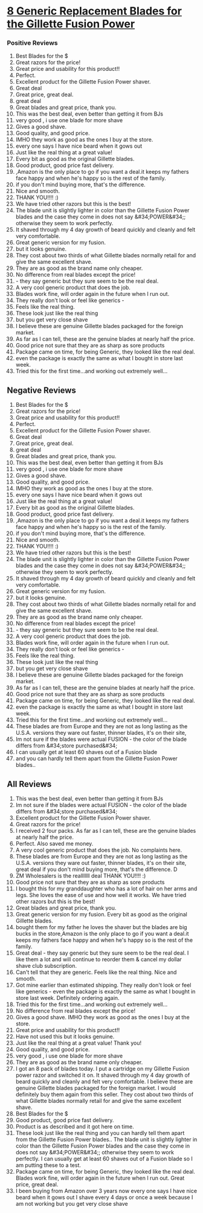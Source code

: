 # [8 Generic Replacement Blades for the Gillette Fusion Power](https://products.checkmycream.com/products/8-Generic-Replacement-Blades-for-the-Gillette-Fusion-Power.html)

### Positive Reviews

<ol>
      <li>Best Blades for the $</li>
      <li>Great razors for the price!</li>
      <li>Great price and usability for this product!!</li>
      <li>Perfect.  </li>
      <li>Excellent product for the Gillette Fusion Power shaver.</li>
      <li>Great deal</li>
      <li>Great price, great deal.</li>
      <li>great deal</li>
      <li>Great blades and great price, thank you.</li>
      <li>This was the best deal, even better than getting it from BJs</li>
      <li>very good , i use one blade for more shave</li>
      <li>Gives a good shave.</li>
      <li>Good quality, and good price.</li>
      <li>IMHO they work as good as the ones I buy at the store.</li>
      <li>every one says I have nice beard when it gows out</li>
      <li>Just like the real thing at a great value!</li>
      <li>Every bit as good as the original Gillette blades.</li>
      <li>Good product, good price fast delivery.</li>
      <li>,Amazon is the only place to go if you want a deal.it keeps my fathers face happy and when he&#x27;s happy so is the rest of the family.</li>
      <li>if you don&#x27;t mind buying more, that&#x27;s the difference.</li>
      <li>Nice and smooth.</li>
      <li>THANK YOU!!!! :)</li>
      <li>We have tried other razors but this is the best!</li>
      <li>The blade unit is slightly lighter in color than the Gillette Fusion Power blades and the case they come in does not say &amp;#34;POWER&amp;#34;; otherwise they seem to work perfectly.  </li>
      <li>It shaved through my 4 day growth of beard quickly and cleanly and felt very comfortable.</li>
      <li>Great generic version for my fusion.  </li>
      <li>but it looks genuine.</li>
      <li>They cost about two thirds of what Gillette blades normally retail for and give the same excellent shave.</li>
      <li>They are as good as the brand name only cheaper.</li>
      <li>No difference from real blades except the price!</li>
      <li>- they say generic but they sure seem to be the real deal.  </li>
      <li>A very cool generic product that does the job.</li>
      <li>Blades work fine, will order again in the future when I run out.</li>
      <li>They really don&#x27;t look or feel like generics -</li>
      <li>Feels like the real thing.</li>
      <li>These look just like the real thing</li>
      <li>but you get very close shave</li>
      <li>I believe these are genuine Gillette blades packaged for the foreign market.</li>
      <li>As far as I can tell, these are the genuine blades at nearly half the price.</li>
      <li>Good price not sure that they are as sharp as sore products</li>
      <li>Package came on time, for being Generic, they looked like the real deal.</li>
      <li>even the package is exactly the same as what I bought in store last week.  </li>
      <li>Tried this for the first time...and working out extremely well...</li>
</ol>


<h2>Negative Reviews</h2>
<ol>
<li> Best Blades for the $</li>
<li> Great razors for the price!</li>
<li> Great price and usability for this product!!</li>
<li> Perfect.  </li>
<li> Excellent product for the Gillette Fusion Power shaver.</li>
<li> Great deal</li>
<li> Great price, great deal.</li>
<li> great deal</li>
<li> Great blades and great price, thank you.</li>
<li> This was the best deal, even better than getting it from BJs</li>
<li> very good , i use one blade for more shave</li>
<li> Gives a good shave.</li>
<li> Good quality, and good price.</li>
<li> IMHO they work as good as the ones I buy at the store.</li>
<li> every one says I have nice beard when it gows out</li>
<li> Just like the real thing at a great value!</li>
<li> Every bit as good as the original Gillette blades.</li>
<li> Good product, good price fast delivery.</li>
<li> ,Amazon is the only place to go if you want a deal.it keeps my fathers face happy and when he&#x27;s happy so is the rest of the family.</li>
<li> if you don&#x27;t mind buying more, that&#x27;s the difference.</li>
<li> Nice and smooth.</li>
<li> THANK YOU!!!! :)</li>
<li> We have tried other razors but this is the best!</li>
<li> The blade unit is slightly lighter in color than the Gillette Fusion Power blades and the case they come in does not say &amp;#34;POWER&amp;#34;; otherwise they seem to work perfectly.  </li>
<li> It shaved through my 4 day growth of beard quickly and cleanly and felt very comfortable.</li>
<li> Great generic version for my fusion.  </li>
<li> but it looks genuine.</li>
<li> They cost about two thirds of what Gillette blades normally retail for and give the same excellent shave.</li>
<li> They are as good as the brand name only cheaper.</li>
<li> No difference from real blades except the price!</li>
<li> - they say generic but they sure seem to be the real deal.  </li>
<li> A very cool generic product that does the job.</li>
<li> Blades work fine, will order again in the future when I run out.</li>
<li> They really don&#x27;t look or feel like generics -</li>
<li> Feels like the real thing.</li>
<li> These look just like the real thing</li>
<li> but you get very close shave</li>
<li> I believe these are genuine Gillette blades packaged for the foreign market.</li>
<li> As far as I can tell, these are the genuine blades at nearly half the price.</li>
<li> Good price not sure that they are as sharp as sore products</li>
<li> Package came on time, for being Generic, they looked like the real deal.</li>
<li> even the package is exactly the same as what I bought in store last week.  </li>
<li> Tried this for the first time...and working out extremely well...</li>
<li> These blades are from Europe and they are not as long lasting as the U.S.A. versions they ware out faster, thinner blades, it&#x27;s on their site,</li>
<li> Im not sure if the blades were actual FUSION - the color of the blade differs from &amp;#34;store purchased&amp;#34;</li>
<li> I can usually get at least 60 shaves out of a Fusion blade</li>
<li> and you can hardly tell them apart from the Gillette Fusion Power blades..  </li>
</ol>

<h2>All Reviews</h2>

<ol>
    <li> This was the best deal, even better than getting it from BJs</li>
    <li> Im not sure if the blades were actual FUSION - the color of the blade differs from &amp;#34;store purchased&amp;#34;</li>
    <li> Excellent product for the Gillette Fusion Power shaver.</li>
    <li> Great razors for the price!</li>
    <li> I received 2 four packs. As far as I can tell, these are the genuine blades at nearly half the price.</li>
    <li> Perfect.  Also saved me money.</li>
    <li> A very cool generic product that does the job. No complaints here.</li>
    <li> These blades are from Europe and they are not as long lasting as the U.S.A. versions they ware out faster, thinner blades, it&#x27;s on their site, great deal if you don&#x27;t mind buying more, that&#x27;s the difference. D</li>
    <li> ZM Wholesalers is the realllllll deal THANK YOU!!!! :)</li>
    <li> Good price not sure that they are as sharp as sore products</li>
    <li> I bought this for my granddaughter who has a lot of hair on her arms and legs. She loves the ease of use and how well it works. We have tried other razors but this is the best!</li>
    <li> Great blades and great price, thank you.</li>
    <li> Great generic version for my fusion.  Every bit as good as the original Gillette blades.</li>
    <li> bought them for my father he loves the shaver but the blades are big bucks in the store,Amazon is the only place to go if you want a deal.it keeps my fathers face happy and when he&#x27;s happy so is the rest of the family.</li>
    <li> Great deal - they say generic but they sure seem to be the real deal.  I like them a lot and will continue to reorder them &amp; cancel my dollar shave club subscription.</li>
    <li> Can&#x27;t tell that they are generic. Feels like the real thing. Nice and smooth.</li>
    <li> Got mine earlier than estimated shipping.  They really don&#x27;t look or feel like generics - even the package is exactly the same as what I bought in store last week.  Definitely ordering again.</li>
    <li> Tried this for the first time...and working out extremely well...</li>
    <li> No difference from real blades except the price!</li>
    <li> Gives a good shave. IMHO they work as good as the ones I buy at the store.</li>
    <li> Great price and usability for this product!!</li>
    <li> Have not used this but it looks genuine.</li>
    <li> Just like the real thing at a great value! Thank you!</li>
    <li> Good quality, and good price.</li>
    <li> very good , i use one blade for more shave</li>
    <li> They are as good as the brand name only cheaper.</li>
    <li> I got an 8 pack of blades today. I put a cartridge on my Gillette Fusion power razor and switched it on. It shaved through my 4 day growth of beard quickly and cleanly and felt very comfortable. I believe these are genuine Gillette blades packaged for the foreign market. I would definitely buy them again from this seller. They cost about two thirds of what Gillette blades normally retail for and give the same excellent shave.</li>
    <li> Best Blades for the $</li>
    <li> Good product, good price fast delivery.</li>
    <li> Product is as described and it got here on time.</li>
    <li> These look just like the real thing and you can hardly tell them apart from the Gillette Fusion Power blades..  The blade unit is slightly lighter in color than the Gillette Fusion Power blades and the case they come in does not say &amp;#34;POWER&amp;#34;; otherwise they seem to work perfectly.  I can usually get at least 60 shaves out of a Fusion blade so I am putting these to a test.</li>
    <li> Package came on time, for being Generic, they looked like the real deal. Blades work fine, will order again in the future when I run out. Great price, great deal.</li>
    <li> I been buying from Amazon  over 3 years now  every one says I have nice beard when it gows out I shave every 4 days  or once a week because I am not working  but you get very close shave</li>
</ol>




